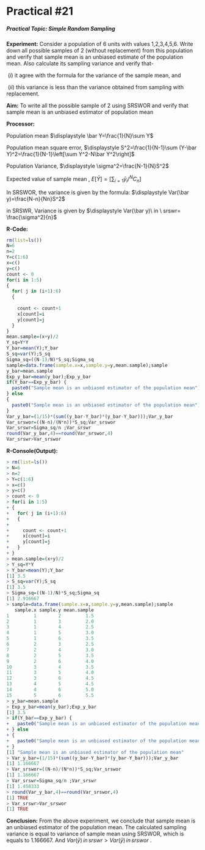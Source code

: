 # Practical #21

##### Practical Topic: Simple Random Sampling 

**Experiment:** Consider a population of 6 units with values 1,2,3,4,5,6. Write down all possible samples of 2 (without replacement) from this population and verify that sample mean is an unbiased estimate of the population mean. Also calculate its sampling variance and verify that-

​	$(i)$ it agree with the formula for the variance of the sample mean, and

​	$(ii)$ this variance is less than the variance obtained from sampling with replacement.

**Aim:** To write all the possible sample of 2 using SRSWOR and verify that sample mean is an unbiased estimator of population mean  

**Processor:** 

Population mean $\displaystyle \bar Y=\frac{1}{N}\sum Y$

Population mean square error, $\displaystyle S^2=\frac{1}{N-1}\sum (Y-\bar Y)^2=\frac{1}{N-1}\left[\sum Y^2-N\bar Y^2\right]$ 

Population Variance, $\displaystyle \sigma^2=\frac{N-1}{N}S^2$

 Expected value of sample mean , $\displaystyle E[\bar Y]=\left[{\sum_{i=1}\bar y_i}/{^NC_n}\right]$ 

In SRSWOR, the variance is given by the formula: $\displaystyle Var(\bar y)=\frac{N-n}{Nn}S^2$  

in SRSWR, Variance is given by $\displaystyle Var(\bar y)\ in \ srswr= \frac{\sigma^2}{n}$

**R-Code:** 

```R
rm(list=ls())
N=6
n=2
Y=c(1:6)
x=c()
y=c()
count <- 0
for(i in 1:5)
{
  for( j in (i+1):6)
  {
    
    count <- count+1
    x[count]=i
    y[count]=j
  }
}
mean.sample=(x+y)/2
Y_sq=Y*Y
Y_bar=mean(Y);Y_bar
S_sq=var(Y);S_sq
Sigma_sq=((N-1)/N)*S_sq;Sigma_sq
sample=data.frame(sample.x=x,sample.y=y,mean.sample);sample
y_bar=mean.sample
Exp_y_bar=mean(y_bar);Exp_y_bar
if(Y_bar==Exp_y_bar) {
  paste0("Sample mean is an unbiased estimator of the population mean")
} else
{
  paste0("Sample mean is an unbiased estimator of the population mean")
}
Var_y_bar=(1/15)*(sum((y_bar-Y_bar)*(y_bar-Y_bar)));Var_y_bar
Var_srswor=((N-n)/(N*n))*S_sq;Var_srswor
Var_srswr=Sigma_sq/n ;Var_srswr
round(Var_y_bar,4)==round(Var_srswor,4)
Var_srswr>Var_srswor
```

**R-Console(Output):** 

```R
> rm(list=ls())
> N=6
> n=2
> Y=c(1:6)
> x=c()
> y=c()
> count <- 0
> for(i in 1:5)
+ {
+   for( j in (i+1):6)
+   {
+     
+     count <- count+1
+     x[count]=i
+     y[count]=j
+   }
+ }
> mean.sample=(x+y)/2
> Y_sq=Y*Y
> Y_bar=mean(Y);Y_bar
[1] 3.5
> S_sq=var(Y);S_sq
[1] 3.5
> Sigma_sq=((N-1)/N)*S_sq;Sigma_sq
[1] 2.916667
> sample=data.frame(sample.x=x,sample.y=y,mean.sample);sample
   sample.x sample.y mean.sample
1         1        2         1.5
2         1        3         2.0
3         1        4         2.5
4         1        5         3.0
5         1        6         3.5
6         2        3         2.5
7         2        4         3.0
8         2        5         3.5
9         2        6         4.0
10        3        4         3.5
11        3        5         4.0
12        3        6         4.5
13        4        5         4.5
14        4        6         5.0
15        5        6         5.5
> y_bar=mean.sample
> Exp_y_bar=mean(y_bar);Exp_y_bar
[1] 3.5
> if(Y_bar==Exp_y_bar) {
+   paste0("Sample mean is an unbiased estimator of the population mean")
+ } else
+ {
+   paste0("Sample mean is an unbiased estimator of the population mean")
+ }
[1] "Sample mean is an unbiased estimator of the population mean"
> Var_y_bar=(1/15)*(sum((y_bar-Y_bar)*(y_bar-Y_bar)));Var_y_bar
[1] 1.166667
> Var_srswor=((N-n)/(N*n))*S_sq;Var_srswor
[1] 1.166667
> Var_srswr=Sigma_sq/n ;Var_srswr
[1] 1.458333
> round(Var_y_bar,4)==round(Var_srswor,4)
[1] TRUE
> Var_srswr>Var_srswor
[1] TRUE
```

**Conclusion:** From the above experiment,  we conclude that sample mean is an unbiased estimator of the population mean. The calculated sampling variance is equal to variance of sample mean using SRSWOR, which is  equals to 1.166667. And $\displaystyle Var(\bar y)\,in\,srswr>Var(\bar y)\, in\,srswor$ . 
